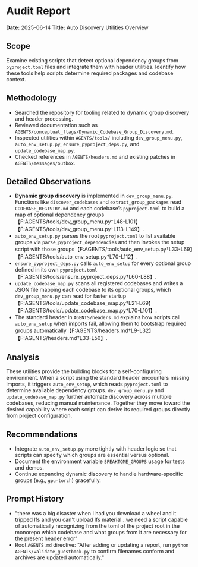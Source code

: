 # Audit Report

**Date:** 2025-06-14
**Title:** Auto Discovery Utilities Overview

## Scope
Examine existing scripts that detect optional dependency groups from `pyproject.toml` files and integrate them with header utilities. Identify how these tools help scripts determine required packages and codebase context.

## Methodology
- Searched the repository for tooling related to dynamic group discovery and header processing.
- Reviewed documentation such as `AGENTS/conceptual_flags/Dynamic_Codebase_Group_Discovery.md`.
- Inspected utilities within `AGENTS/tools/` including `dev_group_menu.py`, `auto_env_setup.py`, `ensure_pyproject_deps.py`, and `update_codebase_map.py`.
- Checked references in `AGENTS/headers.md` and existing patches in `AGENTS/messages/outbox`.

## Detailed Observations
- **Dynamic group discovery** is implemented in `dev_group_menu.py`. Functions like `discover_codebases` and `extract_group_packages` read `CODEBASE_REGISTRY.md` and each codebase’s `pyproject.toml` to build a map of optional dependency groups【F:AGENTS/tools/dev_group_menu.py†L48-L101】【F:AGENTS/tools/dev_group_menu.py†L113-L149】.
- `auto_env_setup.py` parses the root `pyproject.toml` to list available groups via `parse_pyproject_dependencies` and then invokes the setup script with those groups【F:AGENTS/tools/auto_env_setup.py†L33-L69】【F:AGENTS/tools/auto_env_setup.py†L70-L112】.
- `ensure_pyproject_deps.py` calls `auto_env_setup` for every optional group defined in its own `pyproject.toml`【F:AGENTS/tools/ensure_pyproject_deps.py†L60-L88】.
- `update_codebase_map.py` scans all registered codebases and writes a JSON file mapping each codebase to its optional groups, which `dev_group_menu.py` can read for faster startup【F:AGENTS/tools/update_codebase_map.py†L21-L69】【F:AGENTS/tools/update_codebase_map.py†L70-L101】.
- The standard header in `AGENTS/headers.md` explains how scripts call `auto_env_setup` when imports fail, allowing them to bootstrap required groups automatically【F:AGENTS/headers.md†L9-L32】【F:AGENTS/headers.md†L33-L50】.

## Analysis
These utilities provide the building blocks for a self-configuring environment. When a script using the standard header encounters missing imports, it triggers `auto_env_setup`, which reads `pyproject.toml` to determine available dependency groups. `dev_group_menu.py` and `update_codebase_map.py` further automate discovery across multiple codebases, reducing manual maintenance. Together they move toward the desired capability where each script can derive its required groups directly from project configuration.

## Recommendations
- Integrate `auto_env_setup.py` more tightly with header logic so that scripts can specify which groups are essential versus optional.
- Document the environment variable `SPEAKTOME_GROUPS` usage for tests and demos.
- Continue expanding dynamic discovery to handle hardware-specific groups (e.g., `gpu-torch`) gracefully.

## Prompt History
- "there was a big disaster when I had you download a wheel and it tripped lfs and you can't upload lfs material...we need a script capable of automatically recognizing from the toml of the project root in the monorepo which codebase and what groups from it are necessary for the present header error"
- Root `AGENTS.md` directive: "After adding or updating a report, run `python AGENTS/validate_guestbook.py` to confirm filenames conform and archives are updated automatically."
